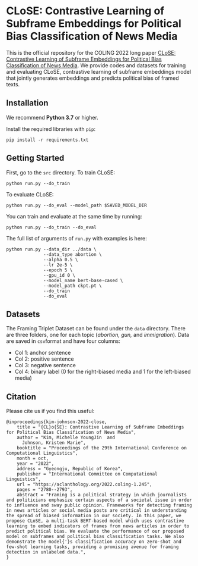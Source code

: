 # CLoSE: Contrastive Learning of Subframe Embeddings for Political Bias Classification of News Media

This is the official repository for the COLING 2022 long paper [CLoSE: Contrastive Learning of Subframe Embeddings for Political Bias Classification of News Media](https://aclanthology.org/2022.coling-1.245/). 
We provide codes and datasets for training and evaluating  CLoSE, contrastive learning of subframe embeddings model that jointly generates embeddings and predicts political bias of framed texts.

## Installation
We recommend **Python 3.7** or higher. 

Install the required libraries with `pip`:
```
pip install -r requirements.txt
```

## Getting Started
First, go to the `src` directory.
To train CLoSE:
```
python run.py --do_train
```

To evaluate CLoSE:
```
python run.py --do_eval --model_path $SAVED_MODEL_DIR
```

You can train and evaluate at the same time by running:
```
python run.py --do_train --do_eval
```

The full list of arguments of `run.py` with examples is here:
```
python run.py --data_dir ../data \
              --data_type abortion \
              --alpha 0.5 \
              --lr 2e-5 \
              --epoch 5 \
              --gpu_id 0 \
              --model_name bert-base-cased \
              --model_path ckpt.pt \
              --do_train
              --do_eval
```


## Datasets
The Framing Triplet Dataset can be found under the `data` directory.
There are three folders, one for each topic (*abortion, gun,* and *immigration*).
Data are saved in `csv`format and have four columns:
- Col 1: anchor sentence
- Col 2: positive sentence
- Col 3: negative sentence
- Col 4: binary label (0 for the right-biased media and 1 for the left-biased media)


## Citation
Please cite us if you find this useful:
```
@inproceedings{kim-johnson-2022-close,
    title = "{CL}o{SE}: Contrastive Learning of Subframe Embeddings for Political Bias Classification of News Media",
    author = "Kim, Michelle YoungJin  and
      Johnson, Kristen Marie",
    booktitle = "Proceedings of the 29th International Conference on Computational Linguistics",
    month = oct,
    year = "2022",
    address = "Gyeongju, Republic of Korea",
    publisher = "International Committee on Computational Linguistics",
    url = "https://aclanthology.org/2022.coling-1.245",
    pages = "2780--2793",
    abstract = "Framing is a political strategy in which journalists and politicians emphasize certain aspects of a societal issue in order to influence and sway public opinion. Frameworks for detecting framing in news articles or social media posts are critical in understanding the spread of biased information in our society. In this paper, we propose CLoSE, a multi-task BERT-based model which uses contrastive learning to embed indicators of frames from news articles in order to predict political bias. We evaluate the performance of our proposed model on subframes and political bias classification tasks. We also demonstrate the model{'}s classification accuracy on zero-shot and few-shot learning tasks, providing a promising avenue for framing detection in unlabeled data.",
}
```